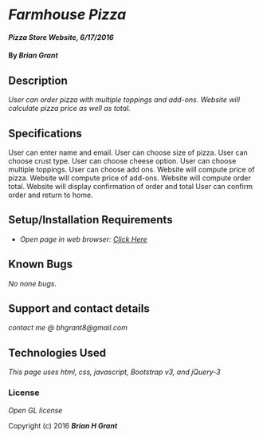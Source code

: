 # _Farmhouse Pizza_

#### _Pizza Store Website, 6/17/2016_

#### By _**Brian Grant**_

## Description

_User can order pizza with multiple toppings and add-ons. Website will calculate pizza price as well as total._

## Specifications
User can enter name and email.
User can choose size of pizza.
User can choose crust type.
User can choose cheese option.
User can choose multiple toppings.
User can choose add ons.
Website will compute price of pizza.
Website will compute price of add-ons.
Website will compute order total.
Website will display confirmation of order and total
User can confirm order and return to home.



## Setup/Installation Requirements

* _Open page in web browser: <a href="http://brianhgrant.github.io/farmhouse-pizza">Click Here</a>_

## Known Bugs

_No none bugs._

## Support and contact details

_contact me @ bhgrant8@gmail.com_

## Technologies Used

_This page uses html, css, javascript, Bootstrap v3, and jQuery-3_

### License

*Open GL license*

Copyright (c) 2016 **_Brian H Grant_**
